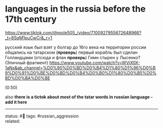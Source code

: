 # languages in the russia before the 17th century
https://www.tiktok.com/@mole505_/video/7100927955672648966?_t=8SqM1puCwCr&_r=1

русский язык был взят у болгар
до 16го века на территории россии общались на татарском (**проверь**)
первый корабль был сделан Голландцами (отсюда и флан **проверь**)
Гимн стырен у Лысенко? (Эпичный фрагмент)
https://www.youtube.com/watch?v=WViX0X-1aNs&ab_channel=%D0%90%D0%BD%D0%B4%D1%80%D1%96%D0%B9%D0%91%D0%BE%D0%BD%D0%B4%D0%B0%D1%80%D0%B5%D0%BD%D0%BA%D0%BE

(0:50)


also **there is a tictok about most of the tatar words in russian language - add it here**


---
status: #🌱
tags: #russian_aggression  
related: 